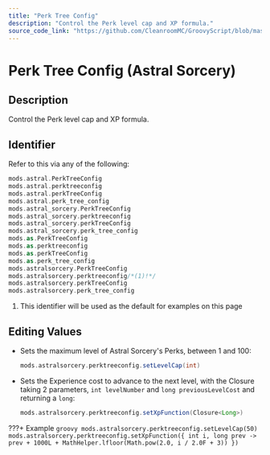 ```yaml
---
title: "Perk Tree Config"
description: "Control the Perk level cap and XP formula."
source_code_link: "https://github.com/CleanroomMC/GroovyScript/blob/master/src/main/java/com/cleanroommc/groovyscript/compat/mods/astralsorcery/perktree/PerkTreeConfig.java"
---
```


# Perk Tree Config (Astral Sorcery)

## Description

Control the Perk level cap and XP formula.

## Identifier

Refer to this via any of the following:

```groovy hl_lines="14"
mods.astral.PerkTreeConfig
mods.astral.perktreeconfig
mods.astral.perkTreeConfig
mods.astral.perk_tree_config
mods.astral_sorcery.PerkTreeConfig
mods.astral_sorcery.perktreeconfig
mods.astral_sorcery.perkTreeConfig
mods.astral_sorcery.perk_tree_config
mods.as.PerkTreeConfig
mods.as.perktreeconfig
mods.as.perkTreeConfig
mods.as.perk_tree_config
mods.astralsorcery.PerkTreeConfig
mods.astralsorcery.perktreeconfig/*(1)!*/
mods.astralsorcery.perkTreeConfig
mods.astralsorcery.perk_tree_config
```

1. This identifier will be used as the default for examples on this page

## Editing Values

- Sets the maximum level of Astral Sorcery's Perks, between 1 and 100:

    ```groovy
    mods.astralsorcery.perktreeconfig.setLevelCap(int)
    ```

- Sets the Experience cost to advance to the next level, with the Closure taking 2 parameters, `int levelNumber` and `long previousLevelCost` and returning a `long`:

    ```groovy
    mods.astralsorcery.perktreeconfig.setXpFunction(Closure<Long>)
    ```

???+ Example
    ```groovy
    mods.astralsorcery.perktreeconfig.setLevelCap(50)
    mods.astralsorcery.perktreeconfig.setXpFunction({ int i, long prev -> prev + 1000L + MathHelper.lfloor(Math.pow(2.0, i / 2.0F + 3)) })
    ```
